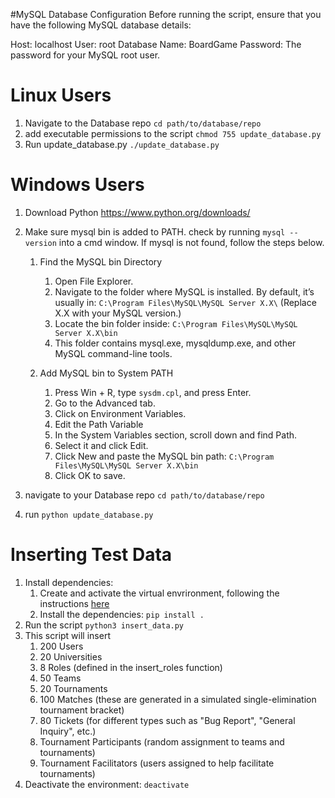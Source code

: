 #MySQL Database Configuration
Before running the script, ensure that you have the following MySQL database details:

Host: localhost
User: root
Database Name: BoardGame
Password: The password for your MySQL root user.

# Linux Users
1. Navigate to the Database repo `cd path/to/database/repo`
2. add executable permissions to the script `chmod 755 update_database.py`
3. Run update_database.py `./update_database.py`

# Windows Users
1. Download Python https://www.python.org/downloads/
2. Make sure mysql bin is added to PATH. check by running `mysql --version` into a cmd window. If mysql is not found, follow the steps below.
   
    1. Find the MySQL bin Directory
  
       1. Open File Explorer.
       2. Navigate to the folder where MySQL is installed. By default, it’s usually in: `C:\Program Files\MySQL\MySQL Server X.X\` (Replace X.X with your MySQL version.)
       3. Locate the bin folder inside: `C:\Program Files\MySQL\MySQL Server X.X\bin`
       4. This folder contains mysql.exe, mysqldump.exe, and other MySQL command-line tools.
   
    2. Add MySQL bin to System PATH

       1. Press Win + R, type `sysdm.cpl`, and press Enter.
       2. Go to the Advanced tab.
       3. Click on Environment Variables.
       4. Edit the Path Variable
       5. In the System Variables section, scroll down and find Path.
       6. Select it and click Edit.
       7. Click New and paste the MySQL bin path: `C:\Program Files\MySQL\MySQL Server X.X\bin`
       8. Click OK to save.

3. navigate to your Database repo `cd path/to/database/repo`
4. run `python update_database.py`

# Inserting Test Data
1. Install dependencies: 
      1. Create and activate the virtual envrironment, following the instructions [here](https://packaging.python.org/en/latest/guides/installing-using-pip-and-virtual-environments/#create-and-use-virtual-environments)
      2. Install the dependencies: `pip install .`
2. Run the script `python3 insert_data.py`
3. This script will insert
   1. 200 Users
   2. 20 Universities
   3. 8 Roles (defined in the insert_roles function)
   4. 50 Teams
   5. 20 Tournaments
   6. 100 Matches (these are generated in a simulated single-elimination tournament bracket)
   7. 80 Tickets (for different types such as "Bug Report", "General Inquiry", etc.)
   8. Tournament Participants (random assignment to teams and tournaments)
   9. Tournament Facilitators (users assigned to help facilitate tournaments)
5. Deactivate the environment: `deactivate`
